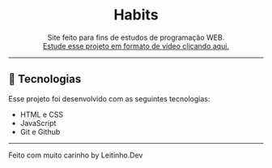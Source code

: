 <h1 align="center"> Habits </h1>

<p align="center">
Site feito para fins de estudos de programação WEB. <br/>
<a href="https://www.youtube.com/playlist?list=PLUZatTca4WmtgsXW-ryCC6n7cgAP8KRh-">Estude esse projeto em formato de vídeo clicando aqui.</a>
</p>

---


## 🚀 Tecnologias

Esse projeto foi desenvolvido com as seguintes tecnologias:

- HTML e CSS
- JavaScript
- Git e Github


---

Feito com muito carinho by Leitinho.Dev 